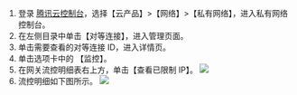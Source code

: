 1. 登录 [腾讯云控制台](https://console.cloud.tencent.com/)，选择【云产品】>【网络】>【私有网络】，进入私有网络控制台。
2. 在左侧目录中单击【对等连接】，进入管理页面。
3. 单击需要查看的对等连接 ID，进入详情页。
4.	单击选项卡中的 【监控】。
5. 在网关流控明细表右上方，单击【查看已限制 IP】。
![](https://main.qcloudimg.com/raw/1584834dafd791dc83f12f0af80a7400.png) 
6. 流控明细如下图所示。
![](https://main.qcloudimg.com/raw/2957c797871a5b0d1a7b92e05b1ec4e5.png)

